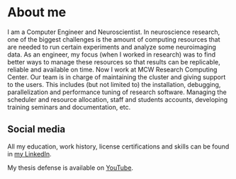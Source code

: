 # About me

I am a Computer Engineer and Neuroscientist. In neuroscience research, one of the biggest challenges is the amount of computing resources that are needed to run certain experiments and analyze some neuroimaging data. As an engineer, my focus (when I worked in research) was to find better ways to manage these resources so that results can be replicable, reliable and available on time. Now I work at MCW Research Computing Center. Our team is in charge of maintaining the cluster and giving support to the users. This includes (but not limited to) the installation, debugging, parallelization and performance tuning of research software. Managing the scheduler and resource allocation, staff and students accounts, developing training seminars and documentation, etc.

## Social media

All my education, work history, license certifications and skills can be found in [my LinkedIn](https://www.linkedin.com/in/monicakeithmri/).

My thesis defense is available on [YouTube](https://www.youtube.com/watch?v=NPmCf-qa-QA).
